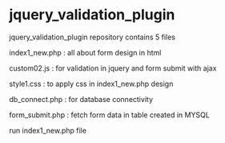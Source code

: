 # jquery_validation_plugin
jquery_validation_plugin repository contains 5 files

index1_new.php : all about form design in html

custom02.js : for validation in jquery  and form submit with ajax

style1.css : to apply css in index1_new.php design

db_connect.php : for database connectivity

form_submit.php : fetch form data in table created in MYSQL

run index1_new.php file
